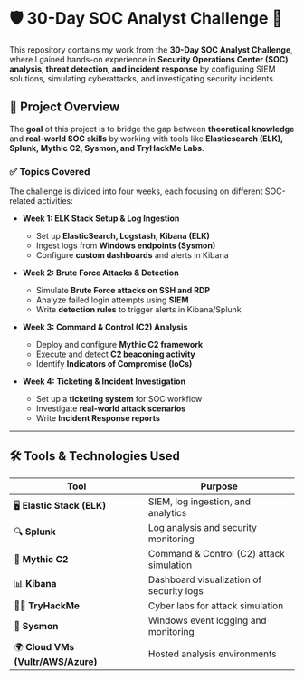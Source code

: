 # 🛡️ 30-Day SOC Analyst Challenge 🚀  
This repository contains my work from the **30-Day SOC Analyst Challenge**, where I gained hands-on experience in **Security Operations Center (SOC) analysis, threat detection, and incident response** by configuring SIEM solutions, simulating cyberattacks, and investigating security incidents.  

## 🎯 **Project Overview**
The **goal** of this project is to bridge the gap between **theoretical knowledge** and **real-world SOC skills** by working with tools like **Elasticsearch (ELK), Splunk, Mythic C2, Sysmon, and TryHackMe Labs**.  

### ✅ **Topics Covered**
The challenge is divided into four weeks, each focusing on different SOC-related activities:

- **Week 1: ELK Stack Setup & Log Ingestion**
  - Set up **ElasticSearch, Logstash, Kibana (ELK)**
  - Ingest logs from **Windows endpoints (Sysmon)**
  - Configure **custom dashboards** and alerts in Kibana

- **Week 2: Brute Force Attacks & Detection**
  - Simulate **Brute Force attacks on SSH and RDP**
  - Analyze failed login attempts using **SIEM**
  - Write **detection rules** to trigger alerts in Kibana/Splunk

- **Week 3: Command & Control (C2) Analysis**
  - Deploy and configure **Mythic C2 framework**
  - Execute and detect **C2 beaconing activity**
  - Identify **Indicators of Compromise (IoCs)**

- **Week 4: Ticketing & Incident Investigation**
  - Set up a **ticketing system** for SOC workflow
  - Investigate **real-world attack scenarios**
  - Write **Incident Response reports**

---

## 🛠️ **Tools & Technologies Used**
| Tool            | Purpose |
|----------------|---------|
| 🖥️ **Elastic Stack (ELK)** | SIEM, log ingestion, and analytics |
| 🔍 **Splunk** | Log analysis and security monitoring |
| 🦠 **Mythic C2** | Command & Control (C2) attack simulation |
| 📊 **Kibana** | Dashboard visualization of security logs |
| 🏴‍☠️ **TryHackMe** | Cyber labs for attack simulation |
| 📄 **Sysmon** | Windows event logging and monitoring |
| 🌍 **Cloud VMs (Vultr/AWS/Azure)** | Hosted analysis environments |
